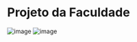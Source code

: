 # Projeto da Faculdade 
![image](https://github.com/user-attachments/assets/8e10feb5-31f8-496e-8228-1a74f0968936)
![image](https://github.com/user-attachments/assets/df4f7077-3e03-483e-9e8d-c55c585a4323)
